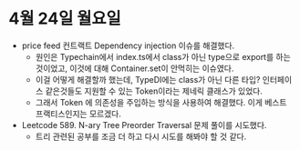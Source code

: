 # 4월 24일 월요일

- price feed 컨트랙트 Dependency injection 이슈를 해결했다.
  - 원인은 Typechain에서 index.ts에서 class가 아닌 type으로 export를 하는것이었고, 이것에 대해 Container.set이 안먹히는 이슈였다.
  - 이걸 어떻게 해결할까 했는데, TypeDI에는 class가 아닌 다른 타입? 인터페이스 같은것들도 지원할 수 있는 Token이라는 제네릭 클래스가 있었다.
  - 그래서 Token<Contract> 에 의존성을 주입하는 방식을 사용하여 해결했다. 이게 베스트 프랙티스인지는 모르겠다.
- Leetcode 589. N-ary Tree Preorder Traversal 문제 풀이를 시도했다.
  - 트리 관련된 공부를 조금 더 하고 다시 시도를 해봐야 할 것 같다.
